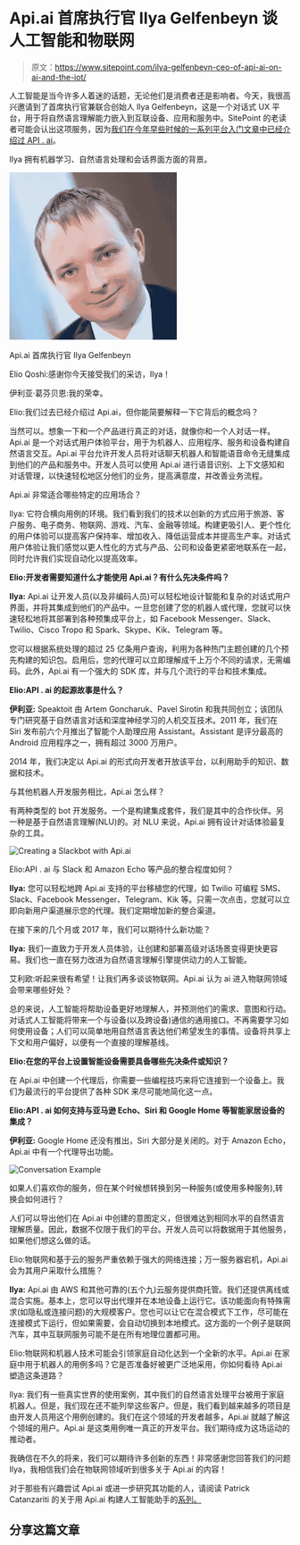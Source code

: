# Api.ai 首席执行官 Ilya Gelfenbeyn 谈人工智能和物联网

> 原文：<https://www.sitepoint.com/ilya-gelfenbeyn-ceo-of-api-ai-on-ai-and-the-iot/>

人工智能是当今许多人着迷的话题，无论他们是消费者还是影响者。今天，我很高兴邀请到了首席执行官兼联合创始人 Ilya Gelfenbeyn，这是一个对话式 UX 平台，用于将自然语言理解能力嵌入到互联设备、应用和服务中。SitePoint 的老读者可能会认出这项服务，因为[我们在今年早些时候的一系列平台入门文章中已经介绍过 API . ai](https://www.sitepoint.com/?s=Api.ai)。

Ilya 拥有机器学习、自然语言处理和会话界面方面的背景。

![Ilya Gelfenbeyn](img/1e93afbc6eae69631b9f3f7a9ae224aa.png)

Api.ai 首席执行官 Ilya Gelfenbeyn

Elio Qoshi:感谢你今天接受我们的采访，Ilya！

伊利亚·葛芬贝恩:我的荣幸。

Elio:我们过去已经介绍过 Api.ai，但你能简要解释一下它背后的概念吗？

当然可以。想象一下和一个产品进行真正的对话，就像你和一个人对话一样。Api.ai 是一个对话式用户体验平台，用于为机器人、应用程序、服务和设备构建自然语言交互。Api.ai 平台允许开发人员将对话聊天机器人和智能语音命令无缝集成到他们的产品和服务中。开发人员可以使用 Api.ai 进行语音识别、上下文感知和对话管理，以快速轻松地区分他们的业务，提高满意度，并改善业务流程。

Api.ai 非常适合哪些特定的应用场合？

Ilya: 它符合横向用例的环境。我们看到我们的技术以创新的方式应用于旅游、客户服务、电子商务、物联网、游戏、汽车、金融等领域。构建更吸引人、更个性化的用户体验可以提高客户保持率、增加收入、降低运营成本并提高生产率。对话式用户体验让我们感觉以更人性化的方式与产品、公司和设备更紧密地联系在一起，同时允许我们实现自动化以提高效率。

**Elio:开发者需要知道什么才能使用 Api.ai？有什么先决条件吗？**

**Ilya:** Api.ai 让开发人员(以及非编码人员)可以轻松地设计智能和复杂的对话式用户界面，并将其集成到他们的产品中。一旦您创建了您的机器人或代理，您就可以快速轻松地将其部署到各种预集成平台上，如 Facebook Messenger、Slack、Twilio、Cisco Tropo 和 Spark、Skype、Kik、Telegram 等。

您可以根据系统处理的超过 25 亿条用户查询，利用为各种热门主题创建的几个预先构建的知识包。启用后，您的代理可以立即理解成千上万个不同的请求，无需编码。此外，Api.ai 有一个强大的 SDK 库，并与几个流行的平台和技术集成。

**Elio:API . ai 的起源故事是什么？**

**伊利亚:** Speaktoit 由 Artem Goncharuk、Pavel Sirotin 和我共同创立；该团队专门研究基于自然语言对话和深度神经学习的人机交互技术。2011 年，我们在 Siri 发布前六个月推出了智能个人助理应用 Assistant。Assistant 是评分最高的 Android 应用程序之一，拥有超过 3000 万用户。

2014 年，我们决定以 Api.ai 的形式向开发者开放该平台，以利用助手的知识、数据和技术。

与其他机器人开发服务相比，Api.ai 怎么样？

有两种类型的 bot 开发服务。一个是构建集成套件，我们是其中的合作伙伴。另一种是基于自然语言理解(NLU)的。对 NLU 来说，Api.ai 拥有设计对话体验最复杂的工具。

![Creating a Slackbot with Api.ai](img/a3322b6bf7d9f02bf116ed07f6631ac9.png)

Elio:API . ai 与 Slack 和 Amazon Echo 等产品的整合程度如何？

**Ilya:** 您可以轻松地跨 Api.ai 支持的平台移植您的代理，如 Twilio 可编程 SMS、Slack、Facebook Messenger、Telegram、Kik 等。只需一次点击，您就可以立即向新用户渠道展示您的代理。我们定期增加新的整合渠道。

在接下来的几个月或 2017 年，我们可以期待什么新功能？

**Ilya:** 我们一直致力于开发人员体验，让创建和部署高级对话场景变得更快更容易。我们也一直在努力改进为自然语言理解引擎提供动力的人工智能。

艾利欧:听起来很有希望！让我们再多谈谈物联网。Api.ai 认为 ai 进入物联网领域会带来哪些好处？

总的来说，人工智能将帮助设备更好地理解人，并预测他们的需求、意图和行动。对话式人工智能将带来一个与设备(以及跨设备)通信的通用接口。不再需要学习如何使用设备；人们可以简单地用自然语言表达他们希望发生的事情。设备将共享上下文和用户偏好，以便有一个直接的理解基线。

**Elio:在您的平台上设置智能设备需要具备哪些先决条件或知识？**

在 Api.ai 中创建一个代理后，你需要一些编程技巧来将它连接到一个设备上。我们为最流行的平台提供了各种 SDK 来尽可能地简化这一点。

**Elio:API . ai 如何支持与亚马逊 Echo、Siri 和 Google Home 等智能家居设备的集成？**

**伊利亚:** Google Home 还没有推出，Siri 大部分是关闭的。对于 Amazon Echo，Api.ai 中有一个代理导出功能。

![Conversation Example](img/46351e1d239e3bdd4aac1e9beda3f96c.png)

如果人们喜欢你的服务，但在某个时候想转换到另一种服务(或使用多种服务),转换会如何进行？

人们可以导出他们在 Api.ai 中创建的意图定义，但很难达到相同水平的自然语言理解质量。因此，数据不仅限于我们的平台。开发人员可以将数据用于其他服务，如果他们想这么做的话。

Elio:物联网和基于云的服务严重依赖于强大的网络连接；万一服务器宕机，Api.ai 会为其用户采取什么措施？

**Ilya:** Api.ai 由 AWS 和其他可靠的(五个九)云服务提供商托管。我们还提供离线或混合实施。基本上，您可以导出代理并在本地设备上运行它。该功能面向有特殊需求(如隐私或连接问题)的大规模客户。您也可以让它在混合模式下工作，尽可能在连接模式下运行，但如果需要，会自动切换到本地模式。这方面的一个例子是联网汽车，其中互联网服务可能不是在所有地理位置都可用。

Elio:物联网和机器人技术可能会引领家庭自动化达到一个全新的水平。Api.ai 在家庭中用于机器人的用例多吗？它是否准备好被更广泛地采用，你如何看待 Api.ai 塑造这条道路？

Ilya: 我们有一些真实世界的使用案例，其中我们的自然语言处理平台被用于家庭机器人。但是，我们现在还不能列举这些客户。但是，我们看到越来越多的项目是由开发人员用这个用例创建的。我们在这个领域的开发者越多，Api.ai 就越了解这个领域的用户。Api.ai 是这类用例唯一真正的开发平台。我们期待成为这场运动的推动者。

我确信在不久的将来，我们可以期待许多创新的东西！非常感谢您回答我们的问题 Ilya，我相信我们会在物联网领域听到很多关于 Api.ai 的内容！

对于那些有兴趣尝试 Api.ai 或进一步研究其功能的人，请阅读 Patrick Catanzariti 的关于用 Api.ai 构建人工智能助手的[系列。](https://www.sitepoint.com/how-to-build-your-own-ai-assistant-using-api-ai/)

## 分享这篇文章